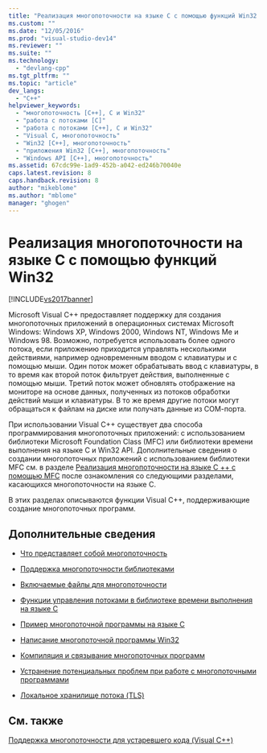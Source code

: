 ```yaml
---
title: "Реализация многопоточности на языке C с помощью функций Win32 | Microsoft Docs"
ms.custom: ""
ms.date: "12/05/2016"
ms.prod: "visual-studio-dev14"
ms.reviewer: ""
ms.suite: ""
ms.technology: 
  - "devlang-cpp"
ms.tgt_pltfrm: ""
ms.topic: "article"
dev_langs: 
  - "C++"
helpviewer_keywords: 
  - "многопоточность [C++], C и Win32"
  - "работа с потоками [C]"
  - "работа с потоками [C++], C и Win32"
  - "Visual C, многопоточность"
  - "Win32 [C++], многопоточность"
  - "приложения Win32 [C++], многопоточность"
  - "Windows API [C++], многопоточность"
ms.assetid: 67cdc99e-1ad9-452b-a042-ed246b70040e
caps.latest.revision: 8
caps.handback.revision: 8
author: "mikeblome"
ms.author: "mblome"
manager: "ghogen"
---
```

# Реализация многопоточности на языке C с помощью функций Win32
[!INCLUDE[vs2017banner](../../assembler/inline/includes/vs2017banner.md)]

Microsoft Visual C\+\+ предоставляет поддержку для создания многопоточных приложений в операционных системах Microsoft Windows: Windows XP, Windows 2000, Windows NT, Windows Me и Windows 98.  Возможно, потребуется использовать более одного потока, если приложению приходится управлять несколькими действиями, например одновременным вводом с клавиатуры и с помощью мыши.  Один поток может обрабатывать ввод с клавиатуры, в то время как второй поток фильтрует действия, выполненные с помощью мыши.  Третий поток может обновлять отображение на мониторе на основе данных, полученных из потоков обработки действий мыши и клавиатуры.  В то же время другие потоки могут обращаться к файлам на диске или получать данные из СОМ\-порта.  
  
 При использовании Visual C\+\+ существует два способа программирования многопоточных приложений: с использованием библиотеки Microsoft Foundation Class \(MFC\) или библиотеки времени выполнения на языке С и Win32 API.  Дополнительные сведения о создании многопоточных приложений с использованием библиотеки MFC см. в разделе [Реализация многопоточности на языке С \+\+ с помощью MFC](../../parallel/multithreading-with-cpp-and-mfc.md) после ознакомления со следующими разделами, касающихся многопоточности на языке С.  
  
 В этих разделах описываются функции Visual C\+\+, поддерживающие создание многопоточных программ.  
  
## Дополнительные сведения  
  
-   [Что представляет собой многопоточность](../../parallel/multithread-programs.md)  
  
-   [Поддержка многопоточности библиотеками](../../parallel/library-support-for-multithreading.md)  
  
-   [Включаемые файлы для многопоточности](../../parallel/include-files-for-multithreading.md)  
  
-   [Функции управления потоками в библиотеке времени выполнения на языке C](../../parallel/c-run-time-library-functions-for-thread-control.md)  
  
-   [Пример многопоточной программы на языке С](../../parallel/sample-multithread-c-program.md)  
  
-   [Написание многопоточной программы Win32](../Topic/Writing%20a%20Multithreaded%20Win32%20Program.md)  
  
-   [Компиляция и связывание многопоточных программ](../../parallel/compiling-and-linking-multithread-programs.md)  
  
-   [Устранение потенциальных проблем при работе с многопоточными программами](../Topic/Avoiding%20Problem%20Areas%20with%20Multithread%20Programs.md)  
  
-   [Локальное хранилище потока \(TLS\)](../../parallel/thread-local-storage-tls.md)  
  
## См. также  
 [Поддержка многопоточности для устаревшего кода \(Visual C\+\+\)](../../parallel/multithreading-support-for-older-code-visual-cpp.md)